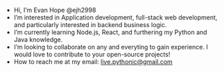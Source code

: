 -  Hi, I’m Evan Hope @ejh2998
-  I’m interested in Application development, full-stack web development, and particularly interested in backend business logic.
-  I’m currently learning Node.js, React, and furthering my Python and Java knowledge.
-  I’m looking to collaborate on any and everyting to gain experience. I would love to contribute to your open-source projects!
-  How to reach me at my email: live.pythonic@gmail.com

<!---
ejh2998/ejh2998 is a ✨ special ✨ repository because its `README.md` (this file) appears on your GitHub profile.
You can click the Preview link to take a look at your changes.
--->
